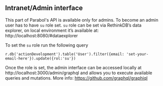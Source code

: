 ## Intranet/Admin interface 

This part of Parabol's API is available only for admins. To become an admin user has to have `su` role set.
`su` role can be set via RethinkDB’s data explorer, on local environment it’s available at: http://localhost:8080/#dataexplorer

To set the `su` role run the following query
```
r.db('actionDevelopment').table('User').filter({email: 'set-your-email-here'}).update({rol:'su'})
```

Once the role is set, the admin interface can be accessed locally at http://localhost:3000/admin/graphql and allows you to execute available queries and mutations. 
More info: https://github.com/graphql/graphiql 